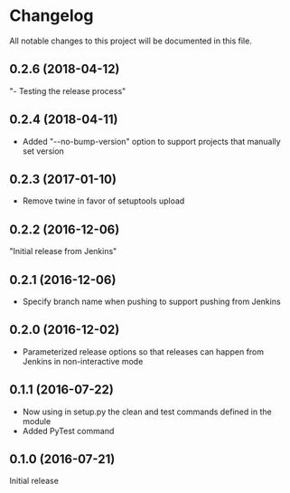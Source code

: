 # Changelog

All notable changes to this project will be documented in this file.

0.2.6 (2018-04-12)
------------------
"- Testing the release process"

0.2.4 (2018-04-11)
------------------
- Added "--no-bump-version" option to support projects that manually set version

0.2.3 (2017-01-10)
------------------
- Remove twine in favor of setuptools upload

0.2.2 (2016-12-06)
------------------
"Initial release from Jenkins"

0.2.1 (2016-12-06)
------------------
- Specify branch name when pushing to support pushing from Jenkins

0.2.0 (2016-12-02)
------------------
- Parameterized release options so that releases can happen from Jenkins in non-interactive mode

0.1.1 (2016-07-22)
------------------
- Now using in setup.py the clean and test commands defined in the module
- Added PyTest command

0.1.0 (2016-07-21)
------------------
Initial release